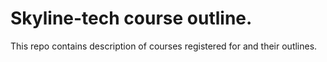 # Skyline-tech course outline.
This repo contains description of courses registered for and their
outlines.
